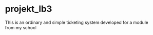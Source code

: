 # projekt_lb3
This is an ordinary and simple ticketing system developed for a module from my school 
